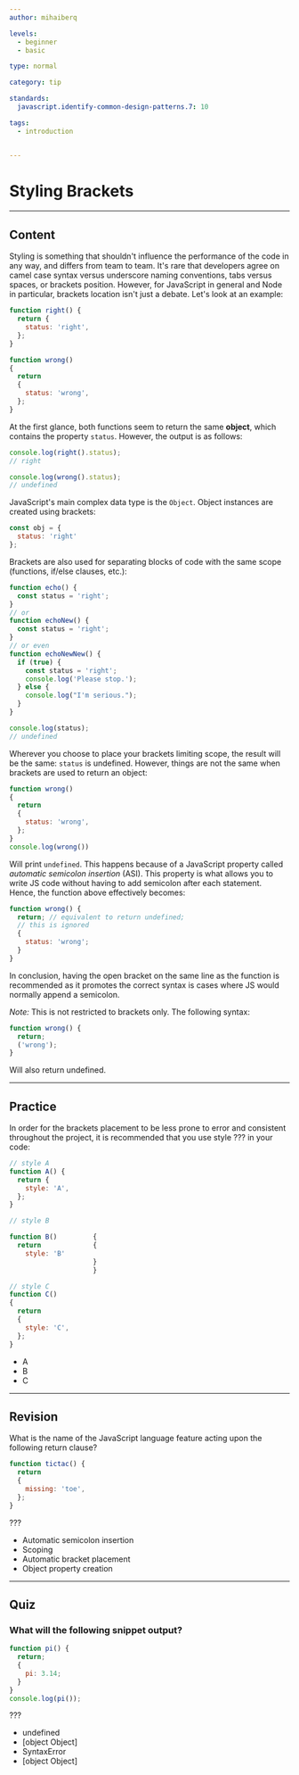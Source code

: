 ```yaml
---
author: mihaiberq

levels:
  - beginner
  - basic

type: normal

category: tip

standards:
  javascript.identify-common-design-patterns.7: 10

tags:
  - introduction


---
```


# Styling Brackets

---

## Content

Styling is something that shouldn't influence the performance of the code in any way, and differs from team to team. It's rare that developers agree on camel case syntax versus underscore naming conventions, tabs versus spaces, or brackets position. However, for JavaScript in general and Node in particular, brackets location isn't just a debate. Let's look at an example:

```javascript
function right() {
  return {
    status: 'right',
  };
}

function wrong()
{
  return
  {
    status: 'wrong',
  };
}
```

At the first glance, both functions seem to return the same **object**, which contains the property `status`. However, the output is as follows:

```javascript
console.log(right().status);
// right

console.log(wrong().status);
// undefined
```

JavaScript's main complex data type is the `Object`. Object instances are created using brackets:

```javascript
const obj = {
  status: 'right'
};
```

Brackets are also used for separating blocks of code with the same scope (functions, if/else clauses, etc.):

```javascript
function echo() {
  const status = 'right';
}
// or
function echoNew() {
  const status = 'right';
}
// or even
function echoNewNew() {
  if (true) {
    const status = 'right';
    console.log('Please stop.');
  } else {
    console.log("I'm serious.");
  }
}

console.log(status);
// undefined
```

Wherever you choose to place your brackets limiting scope, the result will be the same: `status` is undefined. However, things are not the same when brackets are used to return an object:

```javascript
function wrong()
{
  return
  {
    status: 'wrong',
  };
}
console.log(wrong())
```

Will print `undefined`. This happens because of a JavaScript property called _automatic semicolon insertion_ (ASI). This property is what allows you to write JS code without having to add semicolon after each statement. Hence, the function above effectively becomes:

```javascript
function wrong() {
  return; // equivalent to return undefined;
  // this is ignored
  {
    status: 'wrong';
  }
}
```

In conclusion, having the open bracket on the same line as the function is recommended as it promotes the correct syntax is cases where JS would normally append a semicolon.

_Note:_ This is not restricted to brackets only. The following syntax:

```javascript
function wrong() {
  return;
  ('wrong');
}
```

Will also return undefined.

---

## Practice

In order for the brackets placement to be less prone to error and consistent throughout the project, it is recommended that you use style ??? in your code:

```javascript
// style A
function A() {
  return {
    style: 'A',
  };
}

// style B

function B()         {
  return             {
    style: 'B'
                     }
                     }

// style C
function C()
{
  return
  {
    style: 'C',
  };
}
```

- A
- B
- C

---

## Revision

What is the name of the JavaScript language feature acting upon the following return clause?

```js
function tictac() {
  return
  {
    missing: 'toe',
  };
}
```

???

- Automatic semicolon insertion
- Scoping
- Automatic bracket placement
- Object property creation

---

## Quiz

### What will the following snippet output?

```javascript
function pi() {
  return;
  {
    pi: 3.14;
  }
}
console.log(pi());
```

???

- undefined
- [object Object]
- SyntaxError
- [object Object]
